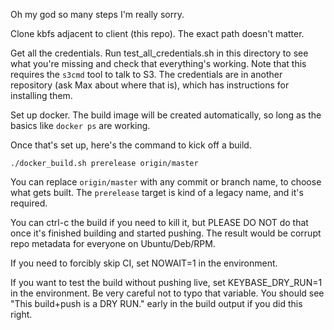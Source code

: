 Oh my god so many steps I'm really sorry.

Clone kbfs adjacent to client (this repo). The exact path doesn't
matter.

Get all the credentials. Run test_all_credentials.sh in this directory
to see what you're missing and check that everything's working. Note
that this requires the `s3cmd` tool to talk to S3. The credentials are
in another repository (ask Max about where that is), which has
instructions for installing them.

Set up docker. The build image will be created automatically, so long as
the basics like `docker ps` are working.

Once that's set up, here's the command to kick off a build.

    ./docker_build.sh prerelease origin/master


You can replace `origin/master` with any commit or branch name, to
choose what gets built. The `prerelease` target is kind of a legacy
name, and it's required.

You can ctrl-c the build if you need to kill it, but PLEASE DO NOT do
that once it's finished building and started pushing. The result would
be corrupt repo metadata for everyone on Ubuntu/Deb/RPM.

If you need to forcibly skip CI, set NOWAIT=1 in the environment.

If you want to test the build without pushing live, set
KEYBASE_DRY_RUN=1 in the environment. Be very careful not to typo that
variable. You should see "This build+push is a DRY RUN." early in the
build output if you did this right.
